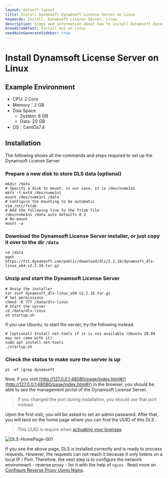```yaml
---
layout: default-layout
title: Install Dynamsoft Dynamsoft License Server on Linux
keywords: Install, Dynamsoft License Server, Linux
description: Steps and information about how to install Dynamsoft Dynamsoft License Server on Linux
breadcrumbText: Install DLS on Linux
needAutoGenerateSidebar: true
---
```


# Install Dynamsoft License Server on Linux

## Example Environment

* CPU: 2 Core
* Memory：2 GB
* Disk Space
  + System: 8 GB
  + Data: 20 GB
* OS：CentOs7.4

## Installation

The following shows all the commands and steps required to set up the Dynamsoft License Server

### Prepare a new disk to store DLS data (optional)

``` shell
mkdir /data
# Specify a disk to mount, in our case, it is /dev/nvme1n1
mkfs -t ext4 /dev/nvme1n1
mount /dev/nvme1n1 /data
# Configure the mounting to be automatic
vim /etc/fstab
# Add the following line to the fstab file
/dev/nvme1n1 /data auto defaults 0 2
# Re-mount
mount -a
```

### Download the Dynamsoft License Server installer, or just copy it over to the dir `/data`

``` shell
cd /data
wget https://tst.dynamsoft.com/public/download/dls/2.2.19/dynamsoft_dls-linux_x64-v2.2.19.tar.gz
```

### Unzip and start the Dynamsoft License Server

``` shell
# Unzip the installer
tar zxvf dynamsoft_dls-linux_x64-v2.2.16.tar.gz
# Set permissions
chmod -R 777 /data/dls-linux
# Start the server
cd /data/dls-linux
sh startup.sh
```

If you use Ubuntu, to start the server, try the following instead.

``` shell
# [optional] Install net-tools if it is not available (Ubuntu 20.04 may not come with it)
sudo apt install net-tools
./startup.sh
```

### Check the status to make sure the server is up

``` shell
ps -ef |grep dynamsoft
```

Now, if you visit [http://127.0.0.1:48080/page/index.html#/](http://127.0.0.1:48080/page/index.html#/) in the browser, you should be able to see the management portal of the Dynamsoft License Server. 

> If you changed the port during installation, you should use that port instead.

Upon the first visit, you will be asked to set an admin password. After that, you will land on the home page where you can find the UUID of this DLS .

> This UUID is require when [activating your licenses]({{site.selfhosting}}index.html#activate-the-license).

![DLS-HomePage-001]({{site.assets}}imgs/dls-homepage.png)

If you see the above page, DLS is installed correctly and is ready to process requests. However, the requests can not reach it because it only listens on a local IP / Port. Therefore, the next step is to configure the network environment - reverse proxy - for it with the help of `nginx` . Read more on [Configure Reverse Proxy Using Nginx]({{site.selfhosting}}configurereverseproxyusingnginx.html).
